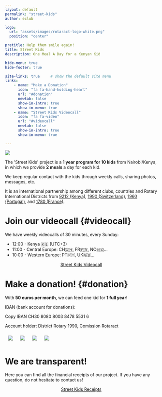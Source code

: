 ```yaml
---
layout: default
permalink: "street-kids"
author: eclub

logo:
  url: "assets/images/rotaract-logo-white.png"
  position: "center"

pretitle: Help them smile again!
title: Street Kids
description: One Meal A Day for a Kenyan Kid

hide-menu: true
hide-footer: true

site-links: true     # show the default site menu
links:
    - name: "Make a Donation"
      icon: "fa fa-hand-holding-heart"
      url: "#donation"
      newtab: false
      show-in-intro: true
      show-in-menu: true
    - name: "Street Kids Videocall"
      icon: "fa fa-video"
      url: "#videocall"
      newtab: false
      show-in-intro: true
      show-in-menu: true

---
```


![]({{site.baseurl}}/assets/images/street-kids/cover.png)

The 'Street Kids' project is a <b>1 year program for 10 kids</b> from Nairobi/Kenya, in which we provide <b>2 meals</b> a day for each kid.

We keep regular contact with the kids through weekly calls, sharing photos, messages, etc.

It is an international partnership among different clubs, countries and Rotary International Districts from [9212 (Kenya)](https://fb.com/Rotaract-Club-of-Eco-Warriors-106271138555346), [1990 (Switzerland)](https://rotary1990.ch), [1960 (Portugal)](https://www.rotary1960.org), and [1780 (France)](http://e-rotaract.com).



# Join our videocall {#videocall}

We have weekly videocalls of 30 minutes, every Sunday:
- 12:00 - Kenya 🇰🇪 (UTC+3)
- 11:00 - Central Europe: CH🇨🇭, FR🇫🇷, NO🇳🇴...
- 10:00 - Western Europe: PT🇵🇹, UK🇬🇧...

<p style="text-align: center;">
  <a href="{{site.baseurl}}/street-kids/call" target="_blank" class="button button-primary">
    <i class="fa fa-video fa-lg"></i> Street Kids Videocall
  </a>
</p>



# Make a donation! {#donation}

With <b>50 euros per month</b>, we can feed one kid for <b>1 full year!</b>

IBAN (bank account for donations):

<input id="iban" value="CH30 8080 8003 8478 5531 6" type="text" style="position: fixed; bottom: 0; right: 0; opacity: 0; transform: scale(0);" />
<a onclick="copyEvent('iban')" class="button">
  <i class="fa fa-copy fa-lg"></i> Copy IBAN
</a>
CH30 8080 8003 8478 5531 6 &nbsp;


Account holder: District Rotary 1990, Comission Rotaract

<script>
function copyEvent(id) {
  $("#"+id).select();
  document.execCommand("copy");
}
</script>

<style>
  img.half {
    max-width: 49% !important;
    padding: 10px;
  }

  @media only screen and (max-width:768px) {
    img.half {
      max-width: 100% !important;
    }
  }
</style>

<img class="half" src="{{site.baseurl}}/assets/images/street-kids/pack-1.png">
<img class="half" src="{{site.baseurl}}/assets/images/street-kids/pack-2.png">
<img class="half" src="{{site.baseurl}}/assets/images/street-kids/pack-3.png">
<img class="half" src="{{site.baseurl}}/assets/images/street-kids/pack-4.png">



# We are transparent!

Here you can find all the financial receipts of our project. If you have any question, do not hesitate to contact us!

<p style="text-align: center;">
  <a href="https://www.dropbox.com/sh/iw2gokqs1dj3cig/AAAv_yq9HUx46d1n5YmXcKbha?dl=0" target="_blank" class="button button-success">
    <i class="fab fa-dropbox fa-lg"></i> Street Kids Receipts
  </a>
</p>
